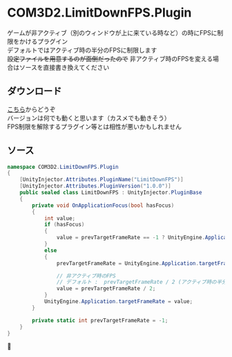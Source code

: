 # COM3D2.LimitDownFPS.Plugin
ゲームが非アクティブ（別のウィンドウが上に来ている時など）の時にFPSに制限をかけるプラグイン  
デフォルトではアクティブ時の半分のFPSに制限します  
~~設定ファイルを用意するのが面倒だったので~~ 非アクティブ時のFPSを変える場合はソースを直接書き換えてください

## ダウンロード
[こちら](https://github.com/AshleyScarlet/Warehouse/releases/download/LimitDownFPS.1.0.0/COM3D2.LimitDownFPS.Plugin.dll)からどうぞ  
バージョンは何でも動くと思います（カスメでも動きそう）  
FPS制限を解除するプラグイン等とは相性が悪いかもしれません  

## ソース
```cs
namespace COM3D2.LimitDownFPS.Plugin
{
    [UnityInjector.Attributes.PluginName("LimitDownFPS")]
    [UnityInjector.Attributes.PluginVersion("1.0.0")]
    public sealed class LimitDownFPS : UnityInjector.PluginBase
    {
        private void OnApplicationFocus(bool hasFocus)
        {
            int value;
            if (hasFocus)
            {
                value = prevTargetFrameRate == -1 ? UnityEngine.Application.targetFrameRate : prevTargetFrameRate;
            }
            else
            {
                prevTargetFrameRate = UnityEngine.Application.targetFrameRate;

                // 非アクティブ時のFPS
                // デフォルト :  prevTargetFrameRate / 2 (アクティブ時の半分)
                value = prevTargetFrameRate / 2;
            }
            UnityEngine.Application.targetFrameRate = value;
        }

        private static int prevTargetFrameRate = -1;
    }
}

```
🤔
